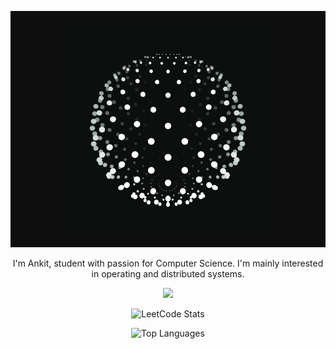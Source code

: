 <p align="center">
  <img src="https://raw.githubusercontent.com/xnkxt/xnkxt/main/images/Sphere.gif" alt="Sphere Animation" />
</p>

<p align="center">
  I'm Ankit, student with passion for Computer Science. I'm mainly interested in operating and distributed systems.
</p>

<p align="center">
  <a href="https://skillicons.dev">
    <img src="https://skillicons.dev/icons?i=c,cpp,js,godot&theme=dark" />
  </a>
</p>


<p align="center">
  <img src="https://leetcard.jacoblin.cool/xnkxt?theme=dark&font=Sora&ext=activity" alt="LeetCode Stats" />
</p>

<p align="center">
  <img src="https://github-readme-stats.vercel.app/api/top-langs/?username=xnkxt&theme=monokai&show_icons=true&hide_border=true&layout=compact" alt="Top Languages" />
</p>
